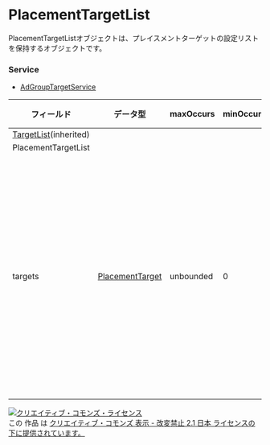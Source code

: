 # PlacementTargetList
PlacementTargetListオブジェクトは、プレイスメントターゲットの設定リストを保持するオブジェクトです。
### Service
+ [AdGroupTargetService](../services/AdGroupTargetService.md)

| フィールド | データ型 | maxOccurs | minOccurs | response | add | set | remove | 説明 | 
|---|---|---|---|---|---|---|---|---|
| <a href="./TargetList_AdGroupTarget.md">TargetList</a>(inherited)|||||||||
| PlacementTargetList|||||||||
| targets| <a href="./PlacementTarget.md">PlacementTarget</a>| unbounded| 0| ○| -| Req| -| プレイスメントターゲットの設定リストです。 |
<a rel="license" href="http://creativecommons.org/licenses/by-nd/2.1/jp/"><img alt="クリエイティブ・コモンズ・ライセンス" style="border-width:0" src="https://i.creativecommons.org/l/by-nd/2.1/jp/88x31.png" /></a><br />この 作品 は <a rel="license" href="http://creativecommons.org/licenses/by-nd/2.1/jp/">クリエイティブ・コモンズ 表示 - 改変禁止 2.1 日本 ライセンスの下に提供されています。</a>
